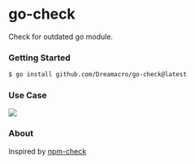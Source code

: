 # go-check

Check for outdated go module.

### Getting Started

```sh
$ go install github.com/Dreamacro/go-check@latest
```

### Use Case

<a href="https://asciinema.org/a/tJRdR9Ir5hFQ5S6sgRwLSL4aY" target="_blank" rel="noopener noreferrer"><img src="https://asciinema.org/a/tJRdR9Ir5hFQ5S6sgRwLSL4aY.svg" /></a>

### About

Inspired by [npm-check](https://github.com/dylang/npm-check)
